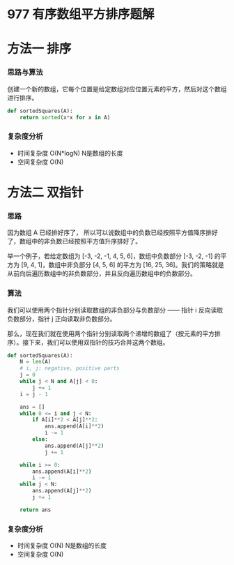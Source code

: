 # 977 有序数组平方排序题解
# 方法一 排序
### 思路与算法
创建一个新的数组，它每个位置是给定数组对应位置元素的平方，然后对这个数组进行排序。
```python
def sortedSquares(A):
    return sorted(x*x for x in A)
```
### 复杂度分析
- 时间复杂度 O(N*logN) N是数组的长度
- 空间复杂度 O(N)
# 方法二 双指针
### 思路
因为数组 A 已经排好序了， 所以可以说数组中的负数已经按照平方值降序排好了，数组中的非负数已经按照平方值升序排好了。

举一个例子，若给定数组为 [-3, -2, -1, 4, 5, 6]，数组中负数部分 [-3, -2, -1] 的平方为 [9, 4, 1]，数组中非负部分 [4, 5, 6] 的平方为 [16, 25, 36]。我们的策略就是从前向后遍历数组中的非负数部分，并且反向遍历数组中的负数部分。
### 算法
我们可以使用两个指针分别读取数组的非负部分与负数部分 —— 指针 i 反向读取负数部分，指针 j 正向读取非负数部分。

那么，现在我们就在使用两个指针分别读取两个递增的数组了（按元素的平方排序）。接下来，我们可以使用双指针的技巧合并这两个数组。
```python
def sortedSquares(A):
    N = len(A)
    # i, j: negative, positive parts
    j = 0
    while j < N and A[j] < 0:
        j += 1
    i = j - 1

    ans = []
    while 0 <= i and j < N:
        if A[i]**2 < A[j]**2:
            ans.append(A[i]**2)
            i -= 1
        else:
            ans.append(A[j]**2)
            j += 1

    while i >= 0:
        ans.append(A[i]**2)
        i -= 1
    while j < N:
        ans.append(A[j]**2)
        j += 1

    return ans
```
### 复杂度分析
- 时间复杂度 O(N) N是数组的长度
- 空间复杂度 O(N)
